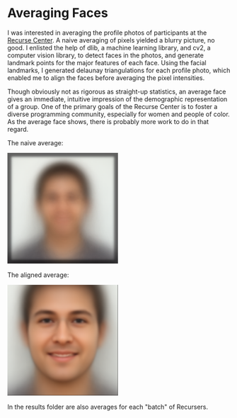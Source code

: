 # Averaging Faces

I was interested in averaging the profile photos of participants at the [Recurse Center](https://www.recurse.com). A naive averaging of pixels yielded a blurry picture, no good. I enlisted the help of dlib, a machine learning library, and cv2, a computer vision library, to detect faces in the photos, and generate landmark points for the major features of each face. Using the facial landmarks, I generated delaunay triangulations for each profile photo, which enabled me to align the faces before averaging the pixel intensities.

Though obviously not as rigorous as straight-up statistics, an average face gives an immediate, intuitive impression of the demographic representation of a group. One of the primary goals of the Recurse Center is to foster a diverse programming community, especially for women and people of color. As the average face shows, there is probably more work to do in that regard.

The naive average:

![naive average](https://github.com/sleepokay/average_faces/blob/master/misc/simple-average.png)

The aligned average:

![aligned average](https://github.com/sleepokay/average_faces/blob/master/misc/aligned-average.png)


In the results folder are also averages for each "batch" of Recursers.

